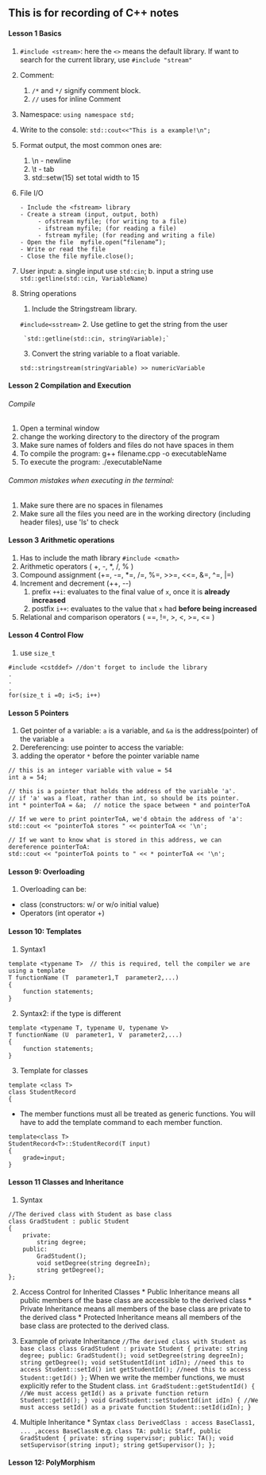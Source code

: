 ## This is for recording of C++ notes

#### Lesson 1  Basics

1. `#include <stream>`: here the `<>` means the default library. If want to search for the current library, use `#include "stream"`
2. Comment:
    1. `/*` and `*/` signify comment block.
    2. `//` uses for inline Comment
3. Namespace: `using namespace std;`
4. Write to the console: `std::cout<<"This is a example!\n";`
5. Format output, the most common ones are:
   1. \n - newline
   2. \t - tab
   3. std::setw(15) set total width to 15
6. File I/O
    ```
    - Include the <fstream> library
    - Create a stream (input, output, both)
         - ofstream myfile; (for writing to a file)
         - ifstream myfile; (for reading a file)
         - fstream myfile; (for reading and writing a file)
    - Open the file  myfile.open(“filename”);
    - Write or read the file
    - Close the file myfile.close();
    ```
7. User input: a. single input use `std:cin`; b. input a string use `std::getline(std::cin, VariableName)`
8. String operations
    1. Include the Stringstream library.

    `#include<sstream>`
    2. Use getline to get the string from the user

        `std::getline(std::cin, stringVariable);`
    3.  Convert the string variable to a float variable.

     `std::stringstream(stringVariable) >> numericVariable`

#### Lesson 2 Compilation and Execution
###### Compile
1. Open a terminal window
2. change the working directory to the directory of the program
3. Make sure names of folders and files do not have spaces in them
4. To compile the program: g++ filename.cpp -o executableName
5. To execute the program: ./executableName
###### Common mistakes when executing in the terminal:
1. Make sure there are no spaces in filenames
2. Make sure all the files you need are in the working directory (including header files), use 'ls' to check

#### Lesson 3 Arithmetic operations
1. Has to include the math library `#include <cmath>`
2. Arithmetic operators ( +, -, \*, /, % )
3. Compound assignment (+=, -=, \*=, /=, %=, >>=, <<=, &=, ^=, |=)
4. Increment and decrement (++, --)
    1. prefix `++i`: evaluates to the final value of `x`, once it is __already increased__
    2. postfix `i++`: evaluates to the value that `x` had __before being increased__
5. Relational and comparison operators ( ==, !=, >, <, >=, <= )

#### Lesson 4 Control Flow
1. use `size_t`
```
#include <cstddef> //don't forget to include the library
.
.
.
for(size_t i =0; i<5; i++)
```

#### Lesson 5 Pointers
1. Get pointer of a variable: `a` is a variable, and `&a` is the address(pointer) of the variable `a`
2. Dereferencing: use pointer to access the variable:
  1. adding the operator `*` before the pointer variable name

  ```
  // this is an integer variable with value = 54
  int a = 54;

  // this is a pointer that holds the address of the variable 'a'.
  // if 'a' was a float, rather than int, so should be its pointer.
  int * pointerToA = &a;  // notice the space between * and pointerToA

  // If we were to print pointerToA, we'd obtain the address of 'a':
  std::cout << "pointerToA stores " << pointerToA << '\n';

  // If we want to know what is stored in this address, we can dereference pointerToA:
  std::cout << "pointerToA points to " << * pointerToA << '\n';
  ```

#### Lesson 9: Overloading
1. Overloading can be:
  * class (constructors: w/ or w/o initial value)
  * Operators (int operator +)

#### Lesson 10: Templates
1. Syntax1
  ```
  template <typename T>  // this is required, tell the compiler we are using a template
  T functionName (T  parameter1,T  parameter2,...)
  {
      function statements;
  }
  ```
2. Syntax2: if the type is different
  ```
  template <typename T, typename U, typename V>
  T functionName (U  parameter1, V  parameter2,...)
  {
      function statements;
  }
  ```
3. Template for classes
  ```
  template <class T>
  class StudentRecord
  {
  ```
  * The member functions must all be treated as generic functions. You will have to add the template command to each member function.
  ```
  template<class T>
  StudentRecord<T>::StudentRecord(T input)
  {
      grade=input;
  }
  ```

#### Lesson 11 Classes and Inheritance
  1. Syntax
  ```
  //The derived class with Student as base class
  class GradStudent : public Student
  {
      private:
          string degree;
      public:
          GradStudent();
          void setDegree(string degreeIn);
          string getDegree();
  };
  ```
  2. Access Control for Inherited Classes
    * Public Inheritance means all public members of the base class are accessible to the derived class
    * Private Inheritance means all members of the base class are private to the derived class
    * Protected Inheritance means all members of the base class are protected to the derived class.
  3. Example of private Inheritance
    ```
    //The derived class with Student as base class
    class GradStudent : private Student
    {
        private:
            string degree;
        public:
            GradStudent();
            void setDegree(string degreeIn);
            string getDegree();
            void setStudentId(int idIn); //need this to access Student::setId()
            int getStudentId(); //need this to access Student::getId()
    };
    ```
    When we write the member functions, we must explicitly refer to the Student class.
    ```
    int GradStudent::getStudentId()
    {
        //We must access getId() as a private function
        return Student::getId();
    }
    void GradStudent::setStudentId(int idIn)
    {
        //We must access setId() as a private function
        Student::setId(idIn);
    }
    ```

  4. Multiple Inheritance
    * Syntax `class DerivedClass : access BaseClass1, ... ,access BaseClassN`
    e.g.
    ```
    class TA: public Staff, public GradStudent
    {
        private:
            string supervisor;
        public:
            TA();
            void setSupervisor(string input);
            string getSupervisor();
    };
    ```


#### Lesson 12: PolyMorphism
